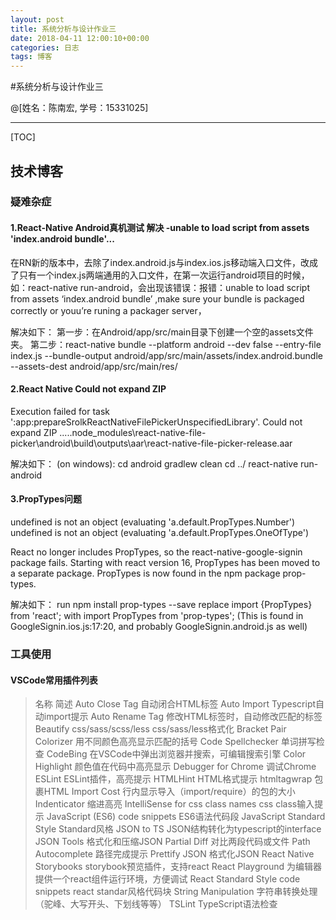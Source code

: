 ```yaml
---
layout: post
title: 系统分析与设计作业三
date: 2018-04-11 12:00:10+00:00
categories: 日志
tags: 博客
---
```

#系统分析与设计作业三

@[姓名：陈南宏, 学号：15331025]

-------------------

[TOC]

## 技术博客

### 疑难杂症

#### 1.React-Native Android真机测试 解决 -unable to load script from assets 'index.android bundle'...

在RN新的版本中，去除了index.android.js与index.ios.js移动端入口文件，改成了只有一个index.js两端通用的入口文件，在第一次运行android项目的时候，如：react-native run-android，会出现该错误：报错：unable to load script from assets ‘index.android bundle’ ,make sure your bundle is packaged correctly or youu’re runing a packager server，

 解决如下：
 第一步：在Android/app/src/main目录下创建一个空的assets文件夹。
 第二步：react-native bundle --platform android --dev false --entry-file index.js --bundle-output android/app/src/main/assets/index.android.bundle --assets-dest android/app/src/main/res/

#### 2.React Native Could not expand ZIP
Execution failed for task ':app:prepareSrolkReactNativeFilePickerUnspecifiedLibrary'.
Could not expand ZIP .....node_modules\react-native-file-picker\android\build\outputs\aar\react-native-file-picker-release.aar

解决如下：
(on windows):
cd android 
gradlew clean 
cd ../
react-native run-android

#### 3.PropTypes问题
undefined is not an object (evaluating 'a.default.PropTypes.Number')
undefined is not an object (evaluating 'a.default.PropTypes.OneOfType')

React no longer includes PropTypes, so the react-native-google-signin package fails.
Starting with react version 16, PropTypes has been moved to a separate package. PropTypes is now found in the npm package prop-types.

解决如下：
run npm install prop-types --save
replace
import {PropTypes} from 'react';
with
import PropTypes from 'prop-types';
(This is found in GoogleSignin.ios.js:17:20, and probably GoogleSignin.android.js as well)

### 工具使用

#### VSCode常用插件列表
> 名称 简述
> Auto Close Tag	自动闭合HTML标签
> Auto Import	Typescript自动import提示
> Auto Rename Tag	修改HTML标签时，自动修改匹配的标签
> Beautify css/sass/scss/less	css/sass/less格式化
> Bracket Pair Colorizer	用不同颜色高亮显示匹配的括号
> Code Spellchecker	单词拼写检查
> CodeBing	在VSCode中弹出浏览器并搜索，可编辑搜索引擎
Color Highlight	颜色值在代码中高亮显示
Debugger for Chrome	调试Chrome
ESLint	ESLint插件，高亮提示
HTMLHint	HTML格式提示
htmltagwrap	包裹HTML
Import Cost	行内显示导入（import/require）的包的大小
Indenticator	缩进高亮
IntelliSense for css class names	css class输入提示
JavaScript (ES6) code snippets	ES6语法代码段
JavaScript Standard Style	Standard风格
JSON to TS	JSON结构转化为typescript的interface
JSON Tools	格式化和压缩JSON
Partial Diff	对比两段代码或文件
Path Autocomplete	路径完成提示
Prettify JSON	格式化JSON
React Native Storybooks	storybook预览插件，支持react
React Playground	为编辑器提供一个react组件运行环境，方便调试
React Standard Style code snippets	react standar风格代码块
String Manipulation	字符串转换处理（驼峰、大写开头、下划线等等）
TSLint	TypeScript语法检查
